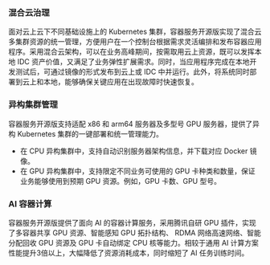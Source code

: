 

### 混合云治理

面对云上云下不同基础设施上的 Kubernetes  集群，容器服务开源版实现了混合云多集群资源的统一管理，方便用户在一个控制台根据需求灵活编排和发布容器应用程序。采用混合云架构，可以在业务高峰期间，按需取用云上资源，既可以发挥本地 IDC 资产价值，又满足了业务弹性扩展需求。同时，当应用程序完成在本地开发测试后，可通过镜像的形式发布到云上或 IDC 中并运行。此外，将系统同时部署到云上和本地，能够确保关键应用在出现故障时快速恢复。




### 异构集群管理

容器服务开源版支持适配 x86 和 arm64 服务器及多型号 GPU 服务器，提供了异构 Kubernetes 集群的一键部署和统一管理能力。
- 在 CPU 异构集群中，支持自动识别服务器架构信息，并下载对应 Docker 镜像。
- 在 GPU 异构集群中，支持限定不同业务可使用的 GPU 卡种类和数量，保证业务能够使用到预期 GPU 资源。例如，GPU 卡数、GPU 型号。




### AI 容器计算

容器服务开源版提供了面向 AI 的容器计算服务，采用腾讯自研 GPU 插件，实现了多容器共享 GPU 资源、智能感知 GPU 拓扑结构、 RDMA 网络高速网络、智能分配回收 GPU 资源及 GPU 卡自动绑定 CPU 核等能力。相较于通用 AI 计算方案性能提升3倍以上，大幅降低了资源消耗成本，同时缩短了 AI 任务训练时间。

